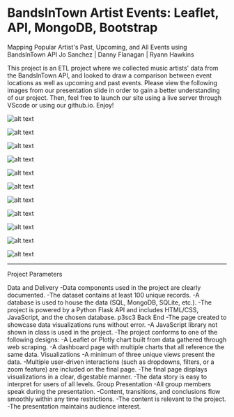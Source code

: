 # BandsInTown Artist Events: Leaflet, API, MongoDB, Bootstrap

Mapping Popular Artist's Past, Upcoming, and All Events using BandsInTown API
Jo Sanchez | Danny Flanagan | Ryann Hawkins 

This project is an ETL project where we collected music artists' data from the BandsInTown API, and looked to draw a comparison between event locations as well as upcoming and past events.
Please view the following images from our presentation slide in order to gain a better understanding of our project. Then, feel free to launch our site using a live server through VScode or using our github.io. Enjoy!

![alt text](https://github.com/msryannhawkins/BandsInTown-LeafletBootstrapAPI-Project3/blob/main/PresentationSlides/Screenshot%202023-07-27%20at%207.17.49%20PM.png
 "slide1")

 ![alt text](https://github.com/msryannhawkins/BandsInTown-LeafletBootstrapAPI-Project3/blob/main/PresentationSlides/Screenshot%202023-07-27%20at%207.17.56%20PM.png
 "slide2")

 ![alt text](https://github.com/msryannhawkins/BandsInTown-LeafletBootstrapAPI-Project3/blob/main/PresentationSlides/Screenshot%202023-07-27%20at%207.18.04%20PM.png
 "slide3")

 ![alt text](https://github.com/msryannhawkins/BandsInTown-LeafletBootstrapAPI-Project3/blob/main/PresentationSlides/Screenshot%202023-07-27%20at%207.18.13%20PM.png
 "slide4")

 ![alt text](https://github.com/msryannhawkins/BandsInTown-LeafletBootstrapAPI-Project3/blob/main/PresentationSlides/Screenshot%202023-07-27%20at%207.18.21%20PM.png
 "slide5")

 ![alt text](https://github.com/msryannhawkins/BandsInTown-LeafletBootstrapAPI-Project3/blob/main/PresentationSlides/Screenshot%202023-07-27%20at%207.18.28%20PM.png
 "slide6")

 ![alt text](https://github.com/msryannhawkins/BandsInTown-LeafletBootstrapAPI-Project3/blob/main/PresentationSlides/Screenshot%202023-07-27%20at%207.18.35%20PM.png
 "slide7")

 ![alt text](https://github.com/msryannhawkins/BandsInTown-LeafletBootstrapAPI-Project3/blob/main/PresentationSlides/Screenshot%202023-07-27%20at%207.18.42%20PM.png
 "slide8")

 ![alt text](https://github.com/msryannhawkins/BandsInTown-LeafletBootstrapAPI-Project3/blob/main/PresentationSlides/Screenshot%202023-07-27%20at%207.18.51%20PM.png
 "slide9")

 ![alt text](https://github.com/msryannhawkins/BandsInTown-LeafletBootstrapAPI-Project3/blob/main/PresentationSlides/Screenshot%202023-07-27%20at%207.19.00%20PM.png
 "slide10")

 ![alt text](https://github.com/msryannhawkins/BandsInTown-LeafletBootstrapAPI-Project3/blob/main/PresentationSlides/Screenshot%202023-07-27%20at%207.19.25%20PM.png
 "slide11")



*********

Project Parameters

Data and Delivery
 -Data components used in the project are clearly documented.
 -The dataset contains at least 100 unique records.
 -A database is used to house the data (SQL, MongoDB, SQLite, etc.).
 -The project is powered by a Python Flask API and includes HTML/CSS, JavaScript, and the chosen database. p3sc3
Back End
 -The page created to showcase data visualizations runs without error.
 -A JavaScript library not shown in class is used in the project.
 -The project conforms to one of the following designs:
 -A Leaflet or Plotly chart built from data gathered through web scraping.
 -A dashboard page with multiple charts that all reference the same data.
Visualizations
 -A minimum of three unique views present the data.
 -Multiple user-driven interactions (such as dropdowns, filters, or a zoom feature) are included on the final page.
 -The final page displays visualizations in a clear, digestable manner.
 -The data story is easy to interpret for users of all levels.
Group Presentation
 -All group members speak during the presentation.
 -Content, transitions, and conclusions flow smoothly within any time restrictions.
 -The content is relevant to the project.
 -The presentation maintains audience interest.
